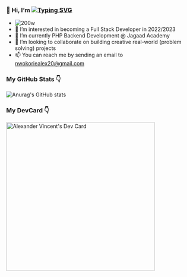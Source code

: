 ### 👋 Hi, I’m [![Typing SVG](https://readme-typing-svg.demolab.com/?lines=Alex+-+Junior+PHP+🐘+&+Python+Developer+)](https://git.io/typing-svg)
- ![200w](https://user-images.githubusercontent.com/106952550/191071307-bdd26ed3-0f13-472c-9d01-817121faeb6b.gif)
- 👀 I’m interested in becoming a Full Stack Developer in 2022/2023
- 🌱 I’m currently PHP Backend Development @ Jagaad Academy 
- 💞️ I’m looking to collaborate on building creative real-world (problem solving) projects
- 📫 You can reach me by sending an email to nwokoriealex20@gmail.com

### My GitHub Stats <g-emoji class="g-emoji" alias="point_down" fallback-src="https://github.githubassets.com/images/icons/emoji/unicode/1f447.png">👇</g-emoji>
![Anurag's GitHub stats](https://github-readme-stats.vercel.app/api?username=lexiscode&show_icons=true&theme=dracula)

### My DevCard <g-emoji class="g-emoji" alias="point_down" fallback-src="https://github.githubassets.com/images/icons/emoji/unicode/1f447.png">👇</g-emoji>
<a href="https://app.daily.dev/Lexiscode"><img src="https://api.daily.dev/devcards/caa40d2d0d2940419f186d65d7f963f8.png?r=ng5" width="400" alt="Alexander Vincent's Dev Card"/></a>


